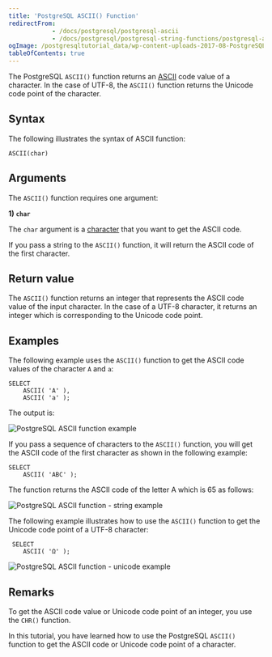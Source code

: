 ```yaml
---
title: 'PostgreSQL ASCII() Function'
redirectFrom:
            - /docs/postgresql/postgresql-ascii 
            - /docs/postgresql/postgresql-string-functions/postgresql-ascii/
ogImage: /postgresqltutorial_data/wp-content-uploads-2017-08-PostgreSQL-ASCII-function-example.png
tableOfContents: true
---
```


The PostgreSQL `ASCII()` function returns an [ASCII](https://en.wikipedia.org/wiki/ASCII) code value of a character. In the case of UTF-8, the `ASCII()` function returns the Unicode code point of the character.



## Syntax



The following illustrates the syntax of ASCII function:



```
ASCII(char)
```



## Arguments



The `ASCII()` function requires one argument:



**1) `char`**



The `char` argument is a [character](/docs/postgresql/postgresql-char-varchar-text) that you want to get the ASCII code.



If you pass a string to the `ASCII()` function, it will return the ASCII code of the first character.



## Return value



The `ASCII()` function returns an integer that represents the ASCII code value of the input character. In the case of a UTF-8 character, it returns an integer which is corresponding to the Unicode code point.



## Examples



The following example uses the `ASCII()` function to get the ASCII code values of the character `A` and `a`:



```
SELECT
    ASCII( 'A' ),
    ASCII( 'a' );
```



The output is:



![PostgreSQL ASCII function example](/postgresqltutorial_data/wp-content-uploads-2017-08-PostgreSQL-ASCII-function-example.png)



If you pass a sequence of characters to the `ASCII()` function, you will get the ASCII code of the first character as shown in the following example:



```
SELECT
    ASCII( 'ABC' );
```



The function returns the ASCII code of the letter A which is 65 as follows:



![PostgreSQL ASCII function - string example](/postgresqltutorial_data/wp-content-uploads-2017-08-PostgreSQL-ASCII-function-string-example.png)



The following example illustrates how to use the `ASCII()` function to get the Unicode code point of a UTF-8 character:



```
 SELECT
    ASCII( 'Ω' );
```



![PostgreSQL ASCII function - unicode example](/postgresqltutorial_data/wp-content-uploads-2017-08-PostgreSQL-ASCII-function-unicode-example.png)



## Remarks



To get the ASCII code value or Unicode code point of an integer, you use the `CHR()` function.



In this tutorial, you have learned how to use the PostgreSQL `ASCII()` function to get the ASCII code or Unicode code point of a character.

